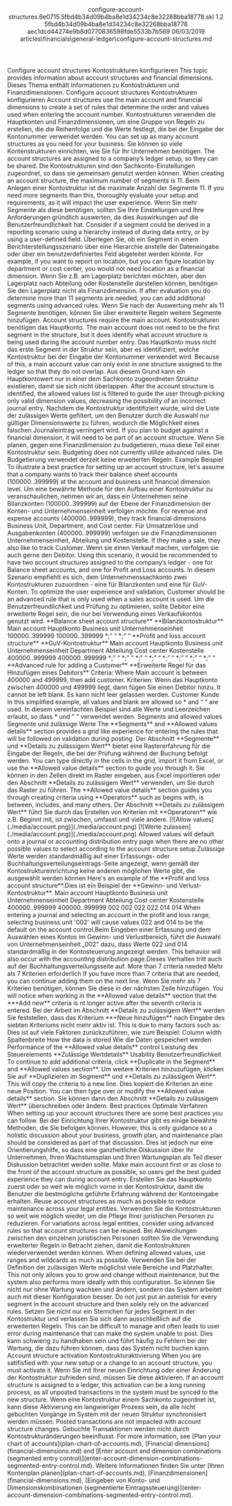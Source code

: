 <?xml version="1.0" encoding="UTF-8"?>
<xliff xmlns:logoport="urn:logoport:xliffeditor:xliff-extras:1.0" xmlns:xsi="http://www.w3.org/2001/XMLSchema-instance" xmlns="urn:oasis:names:tc:xliff:document:1.2" xmlns:xliffext="urn:microsoft:content:schema:xliffextensions" version="1.2" xsi:schemaLocation="urn:oasis:names:tc:xliff:document:1.2 xliff-core-1.2-transitional.xsd">
  <file datatype="xml" source-language="en-US" original="configure-account-structures.md" target-language="de-DE">
    <header>
      <tool tool-company="Microsoft" tool-version="1.0-d915bc8" tool-name="mdxliff" tool-id="mdxliff"/>
      <xliffext:skl_file_name>configure-account-structures.6e0715.5fbd4b34d09b4ba8e1d34234c8e32268bba18778.skl</xliffext:skl_file_name>
      <xliffext:version>1.2</xliffext:version>
      <xliffext:ms.openlocfilehash>5fbd4b34d09b4ba8e1d34234c8e32268bba18778</xliffext:ms.openlocfilehash>
      <xliffext:ms.sourcegitcommit>aec1dcd44274e9b8d0770836598fde5533b7b569</xliffext:ms.sourcegitcommit>
      <xliffext:ms.lasthandoff>06/03/2019</xliffext:ms.lasthandoff>
      <xliffext:ms.openlocfilepath>articles\financials\general-ledger\configure-account-structures.md</xliffext:ms.openlocfilepath>
    </header>
    <body>
      <group extype="content" id="content">
        <trans-unit xml:space="preserve" translate="yes" id="101" restype="x-metadata">
          <source>Configure account structures</source>
        <target logoport:matchpercent="101" state="translated" state-qualifier="leveraged-tm">Kontostrukturen konfigurieren</target></trans-unit>
        <trans-unit xml:space="preserve" translate="yes" id="102" restype="x-metadata">
          <source>This topic provides information about account structures and financial dimensions.</source>
        <target logoport:matchpercent="101" state="translated" state-qualifier="leveraged-tm">Dieses Thema enthält Informationen zu Kontostrukturen und Finanzdimensionen.</target></trans-unit>
        <trans-unit xml:space="preserve" translate="yes" id="103">
          <source>Configure account structures</source>
        <target logoport:matchpercent="101" state="translated" state-qualifier="leveraged-tm">Kontostrukturen konfigurieren</target></trans-unit>
        <trans-unit xml:space="preserve" translate="yes" id="104">
          <source>Account structures use the main account and financial dimensions to create a set of rules that determine the order and values used when entering the account number.</source>
        <target logoport:matchpercent="101" state="translated" state-qualifier="leveraged-tm">Kontostrukturen verwenden die Hauptkonten und Finanzdimensionen, um eine Gruppe von Regeln zu erstellen, die die Reihenfolge und die Werte festlegt, die bei der Eingabe der Kontonummer verwendet werden.</target></trans-unit>
        <trans-unit xml:space="preserve" translate="yes" id="105">
          <source>You can set up as many account structures as you need for your business.</source>
        <target logoport:matchpercent="101" state="translated" state-qualifier="leveraged-tm">Sie können so viele Kontenstrukturen einrichten, wie Sie für Ihr Unternehmen benötigen.</target></trans-unit>
        <trans-unit xml:space="preserve" translate="yes" id="106">
          <source>The account structures are assigned to a company’s ledger setup, so they can be shared.</source>
        <target logoport:matchpercent="101" state="translated" state-qualifier="leveraged-tm">Die Kontostrukturen sind den Sachkonto-Einstellungen zugeordnet, so dass sie gemeinsam genutzt werden können.</target></trans-unit>
        <trans-unit xml:space="preserve" translate="yes" id="107">
          <source>When creating an account structure, the maximum number of segments is 11.</source>
        <target logoport:matchpercent="101" state="translated" state-qualifier="leveraged-tm">Beim Anlegen einer Kontostruktur ist die maximale Anzahl der Segmente 11.</target></trans-unit>
        <trans-unit xml:space="preserve" translate="yes" id="108">
          <source>If you need more segments than this, thoroughly evaluate your setup and requirements, as it will impact the user experience.</source>
        <target logoport:matchpercent="101" state="translated" state-qualifier="leveraged-tm">Wenn Sie mehr Segmente als diese benötigen, sollten Sie Ihre Einstellungen und Ihre Anforderungen gründlich auswerten, da dies Auswirkungen auf die Benutzerfreundlichkeit hat.</target></trans-unit>
        <trans-unit xml:space="preserve" translate="yes" id="109">
          <source>Consider if a segment could be derived in a reporting scenario using a hierarchy instead of during data entry, or by using a user-defined field.</source>
        <target logoport:matchpercent="101" state="translated" state-qualifier="leveraged-tm">Überlegen Sie, ob ein Segment in einem Berichterstellungsszenario über eine Hierarchie anstelle der Dateneingabe oder über ein benutzerdefiniertes Feld abgeleitet werden könnte.</target></trans-unit>
        <trans-unit xml:space="preserve" translate="yes" id="110">
          <source>For example, if you want to report on location, but you can figure location by department or cost center, you would not need location as a financial dimension.</source>
        <target logoport:matchpercent="101" state="translated" state-qualifier="leveraged-tm">Wenn Sie z.B. am Lagerplatz berichten möchten, aber den Lagerplatz nach Abteilung oder Kostenstelle darstellen können, benötigen Sie den Lagerplatz nicht als Finanzdimension.</target></trans-unit>
        <trans-unit xml:space="preserve" translate="yes" id="111">
          <source>If after evaluation you do determine more than 11 segments are needed, you can add additional segments using advanced rules.</source>
        <target logoport:matchpercent="101" state="translated" state-qualifier="leveraged-tm">Wenn Sie nach der Auswertung mehr als 11 Segmente benötigen, können Sie über erweiterte Regeln weitere Segmente hinzufügen.</target></trans-unit>
        <trans-unit xml:space="preserve" translate="yes" id="112">
          <source>Account structures require the main account.</source>
        <target logoport:matchpercent="101" state="translated" state-qualifier="leveraged-tm">Kontostrukturen benötigen das Hauptkonto.</target></trans-unit>
        <trans-unit xml:space="preserve" translate="yes" id="113">
          <source>The main account does not need to be the first segment in the structure, but it does identify what account structure is being used during the account number entry.</source>
        <target logoport:matchpercent="101" state="translated" state-qualifier="leveraged-tm">Das Hauptkonto muss nicht das erste Segment in der Struktur sein, aber es identifiziert, welche Kontostruktur bei der Eingabe der Kontonummer verwendet wird.</target></trans-unit>
        <trans-unit xml:space="preserve" translate="yes" id="114">
          <source>Because of this, a main account value can only exist in one structure assigned to the ledger so that they do not overlap.</source>
        <target logoport:matchpercent="101" state="translated" state-qualifier="leveraged-tm">Aus diesem Grund kann ein Hauptkontowert nur in einer dem Sachkonto zugeordneten Struktur existieren, damit sie sich nicht überlappen.</target></trans-unit>
        <trans-unit xml:space="preserve" translate="yes" id="115">
          <source>After the account structure is identified, the allowed values list is filtered to guide the user through picking only valid dimension values, decreasing the possibility of an incorrect journal entry.</source>
        <target logoport:matchpercent="101" state="translated" state-qualifier="leveraged-tm">Nachdem die Kontostruktur identifiziert wurde, wird die Liste der zulässigen Werte gefiltert, um den Benutzer durch die Auswahl nur gültiger Dimensionswerte zu führen, wodurch die Möglichkeit eines falschen Journaleintrag verringert wird.</target></trans-unit>
        <trans-unit xml:space="preserve" translate="yes" id="116">
          <source>If you plan to budget against a financial dimension, it will need to be part of an account structure.</source>
        <target logoport:matchpercent="101" state="translated" state-qualifier="leveraged-tm">Wenn Sie planen, gegen eine Finanzdimension zu budgetieren, muss diese Teil einer Kontostruktur sein.</target></trans-unit>
        <trans-unit xml:space="preserve" translate="yes" id="117">
          <source>Budgeting does not currently utilize advanced rules.</source>
        <target logoport:matchpercent="101" state="translated" state-qualifier="leveraged-tm">Die Budgetierung verwendet derzeit keine erweiterten Regeln.</target></trans-unit>
        <trans-unit xml:space="preserve" translate="yes" id="118">
          <source>Example</source>
        <target logoport:matchpercent="101" state="translated" state-qualifier="leveraged-tm">Beispiel</target></trans-unit>
        <trans-unit xml:space="preserve" translate="yes" id="119">
          <source>To illustrate a best practice for setting up an account structure, let's assume that a company wants to track their balance sheet accounts (100000..399999) at the account and business unit financial dimension level.</source>
        <target logoport:matchpercent="101" state="translated" state-qualifier="leveraged-tm">Um eine bewährte Methode für den Aufbau einer Kontostruktur zu veranschaulichen, nehmen wir an, dass ein Unternehmen seine Bilanzkonten (100000..399999) auf der Ebene der Finanzdimension der Konten- und Unternehmenseinheit verfolgen möchte.</target></trans-unit>
        <trans-unit xml:space="preserve" translate="yes" id="120">
          <source>For revenue and expense accounts (400000..999999), they track financial dimensions Business Unit, Department, and Cost center.</source>
        <target logoport:matchpercent="101" state="translated" state-qualifier="leveraged-tm">Für Umsatzerlöse und Ausgabenkonten (400000..999999) verfolgen sie die Finanzdimensionen Unternehmenseinheit, Abteilung und Kostenstelle.</target></trans-unit>
        <trans-unit xml:space="preserve" translate="yes" id="121">
          <source>If they make a sale, they also like to track Customer.</source>
        <target logoport:matchpercent="101" state="translated" state-qualifier="leveraged-tm">Wenn sie einen Verkauf machen, verfolgen sie auch gerne den Debitor.</target></trans-unit>
        <trans-unit xml:space="preserve" translate="yes" id="122">
          <source>Using this scenario, it would be recommended to have two account structures assigned to the company’s ledger - one for Balance sheet accounts, and one for Profit and Loss accounts.</source>
        <target logoport:matchpercent="101" state="translated" state-qualifier="leveraged-tm">In diesem Szenario empfiehlt es sich, dem Unternehmenssachkonto zwei Kontostrukturen zuzuordnen - eine für Bilanzkonten und eine für GuV-Konten.</target></trans-unit>
        <trans-unit xml:space="preserve" translate="yes" id="123">
          <source>To optimize the user experience and validation, Customer should be an advanced rule that is only used when a sales account is used.</source>
        <target logoport:matchpercent="101" state="translated" state-qualifier="leveraged-tm">Um die Benutzerfreundlichkeit und Prüfung zu optimieren, sollte Debitor eine erweiterte Regel sein, die nur bei Verwendung eines Verkaufskontos genutzt wird.</target></trans-unit>
        <trans-unit xml:space="preserve" translate="yes" id="124">
          <source><bpt id="p1">**</bpt>Balance sheet account structure<ept id="p1">**</ept></source>
        <target logoport:matchpercent="101" state="translated" state-qualifier="leveraged-tm"><bpt id="p1">**</bpt>Bilanzkontostruktur<ept id="p1">**</ept></target></trans-unit>
        <trans-unit xml:space="preserve" translate="yes" id="125">
          <source>Main account</source>
        <target logoport:matchpercent="101" state="translated" state-qualifier="leveraged-tm">Hauptkonto</target></trans-unit>
        <trans-unit xml:space="preserve" translate="yes" id="126">
          <source>Business unit</source>
        <target logoport:matchpercent="101" state="translated" state-qualifier="leveraged-tm">Unternehmenseinheit</target></trans-unit>
        <trans-unit xml:space="preserve" translate="yes" id="127">
          <source>100000..399999</source>
        <target logoport:matchpercent="101" state="translated" state-qualifier="leveraged-tm">100000..399999</target></trans-unit>
        <trans-unit xml:space="preserve" translate="yes" id="128">
          <source>*;” “</source>
        <target logoport:matchpercent="101" state="translated" state-qualifier="leveraged-tm">*;” “</target></trans-unit>
        <trans-unit xml:space="preserve" translate="yes" id="129">
          <source><bpt id="p1">**</bpt>Profit and loss account structure<ept id="p1">**</ept></source>
        <target logoport:matchpercent="101" state="translated" state-qualifier="leveraged-tm"><bpt id="p1">**</bpt>GuV-Kontostruktur<ept id="p1">**</ept></target></trans-unit>
        <trans-unit xml:space="preserve" translate="yes" id="130">
          <source>Main account</source>
        <target logoport:matchpercent="101" state="translated" state-qualifier="leveraged-tm">Hauptkonto</target></trans-unit>
        <trans-unit xml:space="preserve" translate="yes" id="131">
          <source>Business unit</source>
        <target logoport:matchpercent="101" state="translated" state-qualifier="leveraged-tm">Unternehmenseinheit</target></trans-unit>
        <trans-unit xml:space="preserve" translate="yes" id="132">
          <source>Department</source>
        <target logoport:matchpercent="101" state="translated" state-qualifier="leveraged-tm">Abteilung</target></trans-unit>
        <trans-unit xml:space="preserve" translate="yes" id="133">
          <source>Cost center</source>
        <target logoport:matchpercent="101" state="translated" state-qualifier="leveraged-tm">Kostenstelle</target></trans-unit>
        <trans-unit xml:space="preserve" translate="yes" id="134">
          <source>400000..999999</source>
        <target logoport:matchpercent="101" state="translated" state-qualifier="leveraged-tm">400000..999999</target></trans-unit>
        <trans-unit xml:space="preserve" translate="yes" id="135">
          <source>*;” “</source>
        <target logoport:matchpercent="101" state="translated" state-qualifier="leveraged-tm">*;” “</target></trans-unit>
        <trans-unit xml:space="preserve" translate="yes" id="136">
          <source>*;” “</source>
        <target logoport:matchpercent="101" state="translated" state-qualifier="leveraged-tm">*;” “</target></trans-unit>
        <trans-unit xml:space="preserve" translate="yes" id="137">
          <source>*;” “</source>
        <target logoport:matchpercent="101" state="translated" state-qualifier="leveraged-tm">*;” “</target></trans-unit>
        <trans-unit xml:space="preserve" translate="yes" id="138">
          <source>*;” “</source>
        <target logoport:matchpercent="101" state="translated" state-qualifier="leveraged-tm">*;” “</target></trans-unit>
        <trans-unit xml:space="preserve" translate="yes" id="139">
          <source><bpt id="p1">**</bpt>Advanced rule for adding a Customer<ept id="p1">**</ept></source>
        <target logoport:matchpercent="101" state="translated" state-qualifier="leveraged-tm"><bpt id="p1">**</bpt>Erweiterte Regel für das Hinzufügen eines Debitors<ept id="p1">**</ept></target></trans-unit>
        <trans-unit xml:space="preserve" translate="yes" id="140">
          <source>Criteria: Where Main account is between 400000 and 499999, then add customer.</source>
        <target logoport:matchpercent="101" state="translated" state-qualifier="leveraged-tm">Kriterien: Wenn das Hauptkonto zwischen 400000 und 499999 liegt, dann fügen Sie einen Debitor hinzu.</target></trans-unit>
        <trans-unit xml:space="preserve" translate="yes" id="141">
          <source>It cannot be left blank.</source>
        <target logoport:matchpercent="101" state="translated" state-qualifier="leveraged-tm">Es kann nicht leer gelassen werden.</target></trans-unit>
        <trans-unit xml:space="preserve" translate="yes" id="142">
          <source>Customer</source>
        <target logoport:matchpercent="101" state="translated" state-qualifier="leveraged-tm">Kunde</target></trans-unit>
        <trans-unit xml:space="preserve" translate="yes" id="143">
          <source>In this simplified example, all values and blank are allowed so * and “ “ are used.</source>
        <target logoport:matchpercent="101" state="translated" state-qualifier="leveraged-tm">In diesem vereinfachten Beispiel sind alle Werte und Leerzeichen erlaubt, so dass * und " " verwendet werden.</target></trans-unit>
        <trans-unit xml:space="preserve" translate="yes" id="144">
          <source>Segments and allowed values</source>
        <target logoport:matchpercent="101" state="translated" state-qualifier="leveraged-tm">Segmente und zulässige Werte</target></trans-unit>
        <trans-unit xml:space="preserve" translate="yes" id="145">
          <source>The <bpt id="p1">**</bpt>Segments<ept id="p1">**</ept> and <bpt id="p2">**</bpt>Allowed values details<ept id="p2">**</ept> section provides a grid like experience for entering the rules that will be followed on validation during posting.</source>
        <target logoport:matchpercent="101" state="translated" state-qualifier="leveraged-tm">Der Abschnitt <bpt id="p1">**</bpt>Segmente<ept id="p1">**</ept> und <bpt id="p2">**</bpt>Details zu zulässigem Wert<ept id="p2">**</ept> bietet eine Rastererfahrung für die Eingabe der Regeln, die bei der Prüfung während der Buchung befolgt werden.</target></trans-unit>
        <trans-unit xml:space="preserve" translate="yes" id="146">
          <source>You can type directly in the cells in the grid, import it from Excel, or use the <bpt id="p1">**</bpt>Allowed value details<ept id="p1">**</ept> section to guide you through it.</source>
        <target logoport:matchpercent="101" state="translated" state-qualifier="leveraged-tm">Sie können in den Zellen direkt im Raster eingeben, aus Excel importieren oder den Abschnitt <bpt id="p1">**</bpt>Details zu zulässigem Wert<ept id="p1">**</ept> verwenden, um Sie durch das Raster zu führen.</target></trans-unit>
        <trans-unit xml:space="preserve" translate="yes" id="147">
          <source>The <bpt id="p1">**</bpt>Allowed value details<ept id="p1">**</ept> section guides you through creating criteria using <bpt id="p2">**</bpt>Operators<ept id="p2">**</ept> such as begins with, is between, includes, and many others.</source>
        <target logoport:matchpercent="100" state="translated" state-qualifier="leveraged-tm">Der Abschnitt <bpt id="p1">**</bpt>Details zu zulässigem Wert<ept id="p1">**</ept> führt Sie durch das Erstellen von Kriterien mit <bpt id="p2">**</bpt>Operatoren<ept id="p2">**</ept> wie z.B. Beginnt mit, ist zwischen, umfasst und viele andere.</target></trans-unit>
        <trans-unit xml:space="preserve" translate="yes" id="148">
          <source><bpt id="p1">[</bpt><ph id="ph1">![</ph>Allow values<ept id="p1">](./media/account.png)](./media/account.png)</ept></source>
        <target logoport:matchpercent="100" state="translated" state-qualifier="leveraged-tm"><bpt id="p1">[</bpt><ph id="ph1">![</ph>Werte zulassen<ept id="p1">](./media/account.png)](./media/account.png)</ept></target></trans-unit>
        <trans-unit xml:space="preserve" translate="yes" id="149">
          <source>Allowed values will default onto a journal or accounting distribution entry page when there are no other possible values to select according to the account structure setup.</source><target logoport:matchpercent="70" state="translated" state-qualifier="leveraged-mt">Zulässige Werte werden standardmäßig auf einer Erfassungs- oder Buchhaltungsverteilungseintrags-Seite angezeigt, wenn gemäß der Kontostruktureinrichtung keine anderen möglichen Werte gibt, die ausgewählt werden können</target>
        </trans-unit>
        <trans-unit xml:space="preserve" translate="yes" id="150">
          <source>Here's an example of the <bpt id="p1">**</bpt>Profit and loss account structure<ept id="p1">**</ept>.</source><target logoport:matchpercent="70" state="translated" state-qualifier="leveraged-mt">Dies ist ein Beispiel der <bpt id="p1">**</bpt>Gewinn- und Verlust-Kontostruktur<ept id="p1">**</ept>.</target>
        </trans-unit>
        <trans-unit xml:space="preserve" translate="yes" id="151">
          <source>Main account</source>
        <target logoport:matchpercent="100" state="translated" state-qualifier="leveraged-tm">Hauptkonto</target></trans-unit>
        <trans-unit xml:space="preserve" translate="yes" id="152">
          <source>Business unit</source>
        <target logoport:matchpercent="100" state="translated" state-qualifier="leveraged-tm">Unternehmenseinheit</target></trans-unit>
        <trans-unit xml:space="preserve" translate="yes" id="153">
          <source>Department</source>
        <target logoport:matchpercent="100" state="translated" state-qualifier="leveraged-tm">Abteilung</target></trans-unit>
        <trans-unit xml:space="preserve" translate="yes" id="154">
          <source>Cost center</source>
        <target logoport:matchpercent="100" state="translated" state-qualifier="leveraged-tm">Kostenstelle</target></trans-unit>
        <trans-unit xml:space="preserve" translate="yes" id="155">
          <source>400000..999999</source>
        <target logoport:matchpercent="100" state="translated" state-qualifier="leveraged-tm">400000..999999</target></trans-unit>
        <trans-unit xml:space="preserve" translate="yes" id="156">
          <source>002</source>
        <target logoport:matchpercent="100" state="translated" state-qualifier="leveraged-tm">002</target></trans-unit>
        <trans-unit xml:space="preserve" translate="yes" id="157">
          <source>022</source>
        <target logoport:matchpercent="100" state="translated" state-qualifier="leveraged-tm">022</target></trans-unit>
        <trans-unit xml:space="preserve" translate="yes" id="158">
          <source>014</source>
        <target logoport:matchpercent="100" state="translated" state-qualifier="leveraged-tm">014</target></trans-unit>
        <trans-unit xml:space="preserve" translate="yes" id="159">
          <source>When entering a journal and selecting an account in the profit and loss range, selecting business unit '002' will cause values 022 and 014 to be the default on the account control.</source><target logoport:matchpercent="70" state="translated" state-qualifier="leveraged-mt">Beim Eingeben einer Erfassung und dem Auswählen eines Kontos im Gewinn- und Verlustbereich, führt die Auswahl von Unternehmenseinheit „002“ dazu, dass Werte 022 und 014 standardmäßig in der Kontosteuerung angezeigt werden.</target>
        </trans-unit>
        <trans-unit xml:space="preserve" translate="yes" id="160">
          <source>This behavior will also occur with the accounting distribution page.</source><target logoport:matchpercent="70" state="translated" state-qualifier="leveraged-mt">Dieses Verhalten tritt auch auf der Buchhaltungsverteilungsseite auf.</target>
        </trans-unit>
        <trans-unit xml:space="preserve" translate="yes" id="161">
          <source>More than 7 criteria needed</source>
        <target logoport:matchpercent="100" state="translated" state-qualifier="leveraged-tm">Mehr als 7 Kriterien erforderlich</target></trans-unit>
        <trans-unit xml:space="preserve" translate="yes" id="162">
          <source>If you have more than 7 criteria that are needed, you can continue adding them on the next line.</source>
        <target logoport:matchpercent="100" state="translated" state-qualifier="leveraged-tm">Wenn Sie mehr als 7 Kriterien benötigen, können Sie diese in der nächsten Zeile hinzufügen.</target></trans-unit>
        <trans-unit xml:space="preserve" translate="yes" id="163">
          <source>You will notice when working in the <bpt id="p1">**</bpt>Allowed value details<ept id="p1">**</ept> section that the <bpt id="p2">**</bpt>+Add new<ept id="p2">**</ept> criteria is nt longer active after the seventh criteria is entered.</source>
        <target logoport:matchpercent="101" state="translated" state-qualifier="leveraged-tm">Bei der Arbeit im Abschnitt <bpt id="p1">**</bpt>Details zu zulässigem Wert<ept id="p1">**</ept> werden Sie feststellen, dass das Kriterium <bpt id="p2">**</bpt>+Neue hinzufügen<ept id="p2">**</ept> nach Eingabe des siebten Kriteriums nicht mehr aktiv ist.</target></trans-unit>
        <trans-unit xml:space="preserve" translate="yes" id="164">
          <source>This is due to many factors such as:</source>
        <target logoport:matchpercent="101" state="translated" state-qualifier="leveraged-tm">Dies ist auf viele Faktoren zurückzuführen, wie zum Beispiel:</target></trans-unit>
        <trans-unit xml:space="preserve" translate="yes" id="165">
          <source>Column width</source>
        <target logoport:matchpercent="101" state="translated" state-qualifier="leveraged-tm">Spaltenbreite</target></trans-unit>
        <trans-unit xml:space="preserve" translate="yes" id="166">
          <source>How the data is stored</source>
        <target logoport:matchpercent="101" state="translated" state-qualifier="leveraged-tm">Wie die Daten gespeichert werden</target></trans-unit>
        <trans-unit xml:space="preserve" translate="yes" id="167">
          <source>Performance of the <bpt id="p1">**</bpt>Allowed value details<ept id="p1">**</ept> control</source>
        <target logoport:matchpercent="101" state="translated" state-qualifier="leveraged-tm">Leistung des Steuerelements <bpt id="p1">**</bpt>Zulässige Wertdetails<ept id="p1">**</ept></target></trans-unit>
        <trans-unit xml:space="preserve" translate="yes" id="168">
          <source>Usability</source>
        <target logoport:matchpercent="101" state="translated" state-qualifier="leveraged-tm">Benutzerfreundlichkeit</target></trans-unit>
        <trans-unit xml:space="preserve" translate="yes" id="169">
          <source>To continue to add additional criteria, click <bpt id="p1">**</bpt>Duplicate in the Segment<ept id="p1">**</ept> and <bpt id="p2">**</bpt>Allowed values section<ept id="p2">**</ept>.</source>
        <target logoport:matchpercent="101" state="translated" state-qualifier="leveraged-tm">Um weitere Kriterien hinzuzufügen, klicken Sie auf <bpt id="p1">**</bpt>Duplizieren im Segment<ept id="p1">**</ept> und <bpt id="p2">**</bpt>Details zu zulässigem Wert<ept id="p2">**</ept>.</target></trans-unit>
        <trans-unit xml:space="preserve" translate="yes" id="170">
          <source>This will copy the criteria to a new line.</source>
        <target logoport:matchpercent="101" state="translated" state-qualifier="leveraged-tm">Dies kopiert die Kriterien an eine neue Position.</target></trans-unit>
        <trans-unit xml:space="preserve" translate="yes" id="171">
          <source>You can then type over or modify the <bpt id="p1">**</bpt>Allowed value details<ept id="p1">**</ept> section.</source>
        <target logoport:matchpercent="100" state="translated" state-qualifier="leveraged-tm">Sie können dann den Abschnitt <bpt id="p1">**</bpt>Details zu zulässigem Wert<ept id="p1">**</ept> überschreiben oder ändern.</target></trans-unit>
        <trans-unit xml:space="preserve" translate="yes" id="172">
          <source>Best practices</source>
        <target logoport:matchpercent="100" state="translated" state-qualifier="leveraged-tm">Optimale Verfahren</target></trans-unit>
        <trans-unit xml:space="preserve" translate="yes" id="173">
          <source>When setting up your account structures there are some best practices you can follow.</source>
        <target logoport:matchpercent="100" state="translated" state-qualifier="leveraged-tm">Bei der Einrichtung Ihrer Kontostruktur gibt es einige bewährte Methoden, die Sie befolgen können.</target></trans-unit>
        <trans-unit xml:space="preserve" translate="yes" id="174">
          <source>However, this is only guidance so a holistic discussion about your business, growth plan, and maintenance plan should be considered as part of that discussion.</source>
        <target logoport:matchpercent="101" state="translated" state-qualifier="leveraged-tm">Dies ist jedoch nur eine Orientierungshilfe, so dass eine ganzheitliche Diskussion über Ihr Unternehmen, Ihren Wachstumsplan und Ihren Wartungsplan als Teil dieser Diskussion betrachtet werden sollte.</target></trans-unit>
        <trans-unit xml:space="preserve" translate="yes" id="175">
          <source>Make main account first or as close to the front of the account structure as possible, so users get the best guided experience they can during account entry.</source>
        <target logoport:matchpercent="101" state="translated" state-qualifier="leveraged-tm">Erstellen Sie das Hauptkonto zuerst oder so weit wie möglich vorne in der Kontostruktur, damit die Benutzer die bestmögliche geführte Erfahrung während der Kontoeingabe erhalten.</target></trans-unit>
        <trans-unit xml:space="preserve" translate="yes" id="176">
          <source>Reuse account structures as much as possible to reduce maintenance across your legal entities.</source>
        <target logoport:matchpercent="101" state="translated" state-qualifier="leveraged-tm">Verwenden Sie die Kontostrukturen so weit wie möglich wieder, um die Pflege Ihrer juristischen Personen zu reduzieren.</target></trans-unit>
        <trans-unit xml:space="preserve" translate="yes" id="177">
          <source>For variations across legal entities, consider using advanced rules so that account structures can be reused.</source>
        <target logoport:matchpercent="101" state="translated" state-qualifier="leveraged-tm">Bei Abweichungen zwischen den einzelnen juristischen Personen sollten Sie die Verwendung erweiterter Regeln in Betracht ziehen, damit die Kontostrukturen wiederverwendet werden können.</target></trans-unit>
        <trans-unit xml:space="preserve" translate="yes" id="178">
          <source>When defining allowed values, use ranges and wildcards as much as possible.</source>
        <target logoport:matchpercent="101" state="translated" state-qualifier="leveraged-tm">Verwenden Sie bei der Definition der zulässigen Werte möglichst viele Bereiche und Platzhalter.</target></trans-unit>
        <trans-unit xml:space="preserve" translate="yes" id="179">
          <source>This not only allows you to grow and change without maintenance, but the system also performs more ideally with this configuration.</source>
        <target logoport:matchpercent="101" state="translated" state-qualifier="leveraged-tm">So können Sie nicht nur ohne Wartung wachsen und ändern, sondern das System arbeitet auch mit dieser Konfiguration besser.</target></trans-unit>
        <trans-unit xml:space="preserve" translate="yes" id="180">
          <source>Do not just put an asterisk for every segment in the account structure and then solely rely on the advanced rules.</source>
        <target logoport:matchpercent="101" state="translated" state-qualifier="leveraged-tm">Setzen Sie nicht nur ein Sternchen für jedes Segment in der Kontostruktur und verlassen Sie sich dann ausschließlich auf die erweiterten Regeln.</target></trans-unit>
        <trans-unit xml:space="preserve" translate="yes" id="181">
          <source>This can be difficult to manage and often leads to user error during maintenance that can make the system unable to post.</source>
        <target logoport:matchpercent="101" state="translated" state-qualifier="leveraged-tm">Dies kann schwierig zu handhaben sein und führt häufig zu Fehlern bei der Wartung, die dazu führen können, dass das System nicht buchen kann.</target></trans-unit>
        <trans-unit xml:space="preserve" translate="yes" id="182">
          <source>Account structure activation</source>
        <target logoport:matchpercent="101" state="translated" state-qualifier="leveraged-tm">Kontostrukturaktivierung</target></trans-unit>
        <trans-unit xml:space="preserve" translate="yes" id="183">
          <source>When you are satifisfied with your new setup or a change to an account structure, you must activate it.</source>
        <target logoport:matchpercent="101" state="translated" state-qualifier="leveraged-tm">Wenn Sie mit Ihrer neuen Einrichtung oder einer Änderung der Kontostruktur zufrieden sind, müssen Sie diese aktivieren.</target></trans-unit>
        <trans-unit xml:space="preserve" translate="yes" id="184">
          <source>If an account structure is assigned to a ledger, this activation can be a long running process, as all unposted transactions in the system must be synced to the new structure.</source>
        <target logoport:matchpercent="101" state="translated" state-qualifier="leveraged-tm">Wenn eine Kontostruktur einem Sachkonto zugeordnet ist, kann diese Aktivierung ein langwieriger Prozess sein, da alle nicht gebuchten Vorgänge im System mit der neuen Struktur synchronisiert werden müssen.</target></trans-unit>
        <trans-unit xml:space="preserve" translate="yes" id="185">
          <source>Posted transactions are not impacted with account structure changes.</source>
        <target logoport:matchpercent="101" state="translated" state-qualifier="leveraged-tm">Gebuchte Transaktionen werden nicht durch Kontostrukturänderungen beeinflusst.</target></trans-unit>
        <trans-unit xml:space="preserve" translate="yes" id="186">
          <source>For more information, see <bpt id="p1">[</bpt>Plan your chart of accounts<ept id="p1">](plan-chart-of-accounts.md)</ept>, <bpt id="p2">[</bpt>Financial dimensions<ept id="p2">](financial-dimensions.md)</ept> and <bpt id="p3">[</bpt>Enter account and dimension combinations (segmented entry control)<ept id="p3">](enter-account-dimension-combinations-segmented-entry-control.md)</ept>.</source>
        <target logoport:matchpercent="101" state="translated" state-qualifier="leveraged-tm">Weitere Informationen finden Sie unter <bpt id="p1">[</bpt>Ihren Kontenplan planen<ept id="p1">](plan-chart-of-accounts.md)</ept>, <bpt id="p2">[</bpt>Finanzdimensionen<ept id="p2">](financial-dimensions.md)</ept>, <bpt id="p3">[</bpt>Eingeben von Konto- und Dimensionskombinationen (segmentierte Eintragssteuerung)<ept id="p3">](enter-account-dimension-combinations-segmented-entry-control.md)</ept>.</target></trans-unit>
      </group>
    </body>
  </file>
</xliff>